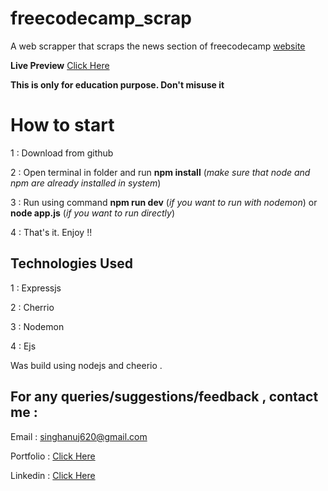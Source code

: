 # freecodecamp_scrap
A web scrapper that scraps the news section of freecodecamp [website](https://www.freecodecamp.org/news/)

**Live Preview** [Click Here](https://scrapcodecamp.herokuapp.com/)

**This is only for education purpose. Don't misuse it**


# How to start

1 : Download from github


2 : Open terminal in folder and run **npm install** (*make sure that node and npm are already installed in system*)


3 : Run using command **npm run dev** (*if you want to run with nodemon*) or **node app.js** (*if you want to run directly*)

4 : That's it. Enjoy !!


## Technologies Used

1 : Expressjs

2 : Cherrio

3 : Nodemon

4 : Ejs

Was build using nodejs and cheerio .

## For any queries/suggestions/feedback , contact me :

Email : singhanuj620@gmail.com


Portfolio : [Click Here](https://singhanuj620.github.io/portfolio)

Linkedin : [Click Here](https://www.linkedin.com/in/anuj-singh-007/)
